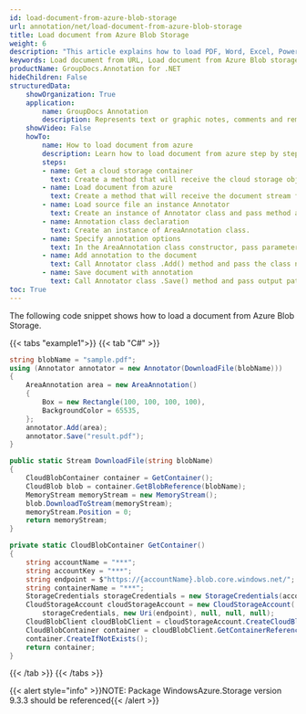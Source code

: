 ```yaml
---
id: load-document-from-azure-blob-storage
url: annotation/net/load-document-from-azure-blob-storage
title: Load document from Azure Blob Storage
weight: 6
description: "This article explains how to load PDF, Word, Excel, PowerPoint documents from Azure Blob storage storage when using GroupDocs.Annotation for .NET."
keywords: Load document from URL, Load document from Azure Blob storage by GroupDocs.Annotation
productName: GroupDocs.Annotation for .NET
hideChildren: False
structuredData:
    showOrganization: True
    application:    
        name: GroupDocs Annotation
        description: Represents text or graphic notes, comments and remarks attached to a specific part of the content of the document using C#
    showVideo: False
    howTo:
        name: How to load document from azure
        description: Learn how to load document from azure step by step
        steps:
        - name: Get a cloud storage container
          text: Сreate a method that will receive the cloud storage object container
        - name: Load document from azure
          text: Сreate a method that will receive the document stream from azure.
        - name: Load source file an instance Annotator
          text: Create an instance of Annotator class and pass method and source file path as a constructor parameter. 
        - name: Annotation class declaration
          text: Create an instance of AreaAnnotation class.
        - name: Specify annotation options 
          text: In the AreaAnnotation class constructor, pass parameters.
        - name: Add annotation to the document
          text: Call Annotator class .Add() method and pass the class name AreaAnnotation.
        - name: Save document with annotation
          text: Call Annotator class .Save() method and pass output path file.
toc: True
---
```


The following code snippet shows how to load a document from Azure Blob Storage.

{{< tabs "example1">}}
{{< tab "C#" >}}
```csharp
string blobName = "sample.pdf";
using (Annotator annotator = new Annotator(DownloadFile(blobName)))
{
	AreaAnnotation area = new AreaAnnotation()
	{
		Box = new Rectangle(100, 100, 100, 100),
		BackgroundColor = 65535,
	};
	annotator.Add(area);
	annotator.Save("result.pdf");
}

public static Stream DownloadFile(string blobName)
{
	CloudBlobContainer container = GetContainer();
	CloudBlob blob = container.GetBlobReference(blobName);
	MemoryStream memoryStream = new MemoryStream();
	blob.DownloadToStream(memoryStream);
	memoryStream.Position = 0;
	return memoryStream;
}

private static CloudBlobContainer GetContainer()
{
	string accountName = "***";
	string accountKey = "***";
	string endpoint = $"https://{accountName}.blob.core.windows.net/";
	string containerName = "***";
	StorageCredentials storageCredentials = new StorageCredentials(accountName, accountKey);
	CloudStorageAccount cloudStorageAccount = new CloudStorageAccount(
		storageCredentials, new Uri(endpoint), null, null, null);
	CloudBlobClient cloudBlobClient = cloudStorageAccount.CreateCloudBlobClient();
	CloudBlobContainer container = cloudBlobClient.GetContainerReference(containerName);
	container.CreateIfNotExists();
	return container;
}
```
{{< /tab >}}
{{< /tabs >}}

{{< alert style="info" >}}NOTE: Package WindowsAzure.Storage version 9.3.3 should be referenced{{< /alert >}}